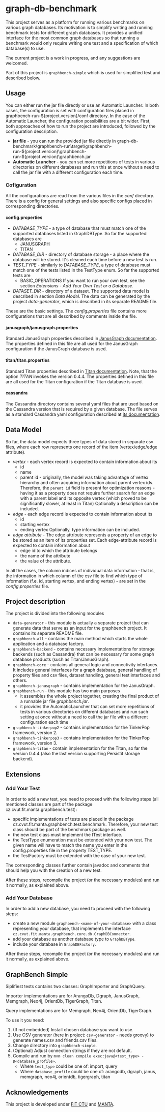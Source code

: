 # graph-db-benchmark

This project serves as a platform for running various benchmarks on various graph databases. Its motivation is to simplify
writing and running benchmark tests for different graph databases. It provides
a unified interface for the most common graph databases so that running a benchmark would only require
writing one test and a specification of which database(s) to use.

The current project is a work in progress, and any suggestions are welcomed.

Part of this project is `graphbench-simple` which is used for simplified test and described below.

## Usage

You can either run the jar file directly or use an Automatic Launcher. In both cases, the configuration
is set with configuration files placed in graphbench-run-${project.version}/conf directory. In the case of the Automatic
Launcher, the configuration possibilities are a bit wider.
First, both approaches of how to run the project are introduced, followed by the configuration description.

* **jar file** - you can run the provided jar file directly in 
graph-db-benchmark\graphbench-run\target\graphbench-run-${project.version}\graphbench-run-${project.version}\graphbench.jar
* **Automatic Launcher** - you can set more repetitions of tests in various directories on different databases
and run this at once without a need to call the jar file with a different configuration each time.

### Cofiguration

All the configurations are read from the various files in the _conf_ directory. There is a config for general settings
and also specific configs placed in corresponding directories.

#### config.properties

* _DATABASE_TYPE_ - a type of database that must match one of the supported databases listed in 
GraphDBType. So far the supported databases are
    * JANUSGRAPH
    * TITAN
* _DATABASE_DIR_ - directory of database storage - a place where the database will be stored. It's cleaned
each time before a new test is run.
* _TEST_TYPE_ - similarly to _DATABASE_TYPE_, a type of database must match one of the tests listed in
the TestType enum. So far the supported tests are
    * BASIC_OPERATIONS
If you want to run your own test, see the section _Extensions - Add Your Own Test or a Database_.
* _DATASET_DIR_ - directory of a dataset. The supported data model is described in section _Data Model_. The data
can be generated by the project _data-generator_, which is described in its separate README file.

These are the basic settings. The _config.properties_ file contains more configurations that are all described by comments
 inside the file.
 
#### janusgraph/janusgraph.properties

Standard JanusGraph properties described in 
[JanusGraph documentation](https://docs.janusgraph.org/basics/configuration-reference/).
The properties defined in this file are all used for the JanusGraph configuration if the JanusGraph database is used.

#### titan/titan.properties

Standard Titan properties described in 
[Titan documentation](http://titan.thinkaurelius.com/wikidoc/0.4.4/Graph-Configuration.html).
Note, that the option _TITAN_ invokes the version 0.4.4.
The properties defined in this file are all used for the Titan configuration if the Titan database is used.

#### cassandra
The Cassandra directory contains several yaml files that are used based on the Cassandra version that is 
required by a given database. The file serves as a standard Cassandra yaml configuration
described at [its documentation](https://docs.datastax.com/en/archived/cassandra/3.0/cassandra/configuration/configCassandra_yaml.html).

## Data Model

So far, the data model expects three types of data stored in separate csv files, where each row
represents one record of the item (vertex/edge/edge attribute).
* _vertex_ - each vertex record is expected to contain information about its 
	* id
	* name
	* parent id - originally, the model was taking advantage of vertex hierarchy and often acquiring
	 information about parent vertex ids. Therefore, the `parent id` field is present for optimization reasons - having 
	 it as a property does not require further search for an edge with a parent label and its opposite vertex 
	 (which proved to be significantly slower, at least in Titan)
Optionally a description can be included.
* _edge_ - each edge record is expected to contain information about its
	* id
	* starting vertex
	* ending vertex
Optionally, type information can be included.
* _edge attribute_ -  The edge attribute represents a property of an edge to be stored as an item of its 
properties set. Each edge-attribute record is expected to contain information about 
	* edge id to which the attribute belongs
	* the name of the attribute
	* the value of the attribute.

In all the cases, the column indices of individual data information - that is, the information in which column of 
the csv file to find which type of information (f.e. id, starting vertex, and ending vertex) - are set 
in the _config.properties_ file. 

## Project description

The project is divided into the following modules
* `data-generator` - this module is actually a separate project that can generate data that serve as an input 
for the graphbench project. It contains its separate README file.
* `graphbench-all` - contains the main method which starts the whole application and a database factory.
* `graphbench-backend` - contains necessary implementations for storage backends (such as Cassandra)
that can be necessary for some graph database products (such as Titan/JanusGraph).
* `graphbench-core` - contains all general logic and connectivity interfaces. It includes general
interfaces for a graph database, general handling of property files and csv files, dataset handling,
general test interfaces and others.
* `graphbench-janusgraph` - contains implementation for the JanusGraph.
* `graphbench-run` - this module has two main purposes
    * it assembles the whole project together, creating the final product of a runnable jar file
    _graphbench.jar_. 
   * it provides the AutomaticLauncher that can set more repetitions of tests in various directories on different databases
and run such setting at once without a need to call the jar file with a different configuration each time
* `graphbench-tinkerpop2` - contains implementation for the TinkerPop framework, version 2. 
* `graphbench-tinkerpop3` - contains implementation for the TinkerPop framework, version 3. 
* `graphbench-titan` - contain implementation for the Titan, so far the version 0.4.4 (also the last version
supporting Persistit storage backend).

## Extensions

### Add Your Test

In order to add a new test, you need to proceed with the following steps 
(all mentioned classes are part of the package cz.cvut.fit.manta.graphbench.test):

* specific implementations of tests are placed in the package cz.cvut.fit.manta.graphbench.test.benchmark. 
Therefore, your new test class should be part of the benchmark package as well.
* the new test class must implement the ITest interface.
* the TestType enumeration must be extended with your new test. The given name will have to match the name you 
enter in the config.properties file in the property TEST_TYPE.
* the TestFactory must be extended with the case of your new test.

The corresponding classes further contain javadoc and comments that should help you with the creation of a new test.

After these steps, recompile the project (or the necessary modules) and run it normally, as explained above.

### Add Your Database

In order to add a new database, you need to proceed with the following steps:

* create a new module `graphbench-<name-of-your-database>` with a class representing your database, that
implements the interface `cz.cvut.fit.manta.graphbench.core.db.GraphDBConnector`.
* add your database as another database type to `GraphDBType`.
* include your database in `GraphDBFactory`.

After these steps, recompile the project (or the necessary modules) and run it normally, as explained above.

## GraphBench Simple
Siplifiest tests contains two classes: GraphImporter and GraphQuery. 

Importer implementations are for ArangoDb, Dgraph, JanusGraph, Memgraph, Neo4j, OrientDb, TigerGraph, Titan.

Query implementations are for Memgraph, Neo4j, OrientDb, TigerGraph.

To use it you need:

1) (If not embedded) Install chosen database you want to use.
2) Use CSV generator (here in project: `csv-generator` - needs groovy) to generate names.csv and friends.csv files.
3) Change directory into `graphbench-simple`.
4) (Optional) Adjust connection strings if they are not default. 
5) Compile and run by `mvn clean compile exec:java@<test_type> -D<database_profile>`.  
    * Where `test_type` could be one of: import, query
    * Where `database_profile` could be one of: arangodb, dgraph, janus, memgraph, neo4j, orientdb, tigergraph, titan

## Acknowledgements

This project is developed under [FIT CTU](https://fit.cvut.cz/en) and [MANTA](https://getmanta.com/).
